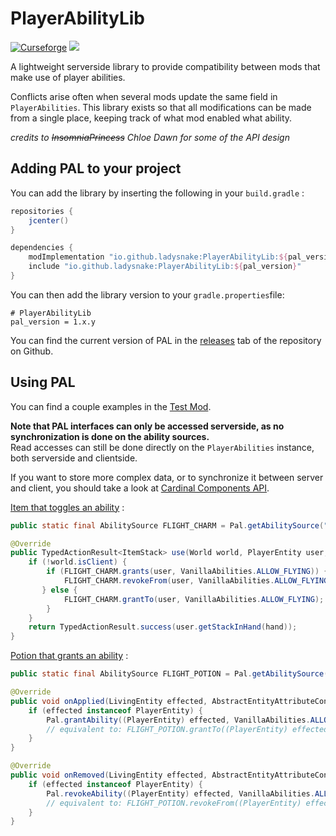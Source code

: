 # PlayerAbilityLib

[![Curseforge](https://curse.nikky.moe/api/img/359522?logo)](https://www.curseforge.com/projects/359522) [![](https://jitpack.io/v/Ladysnake/PlayerAbilityLib.svg)](https://jitpack.io/#Ladysnake/PlayerAbilityLib)

A lightweight serverside library to provide compatibility between mods that make use of player abilities.

Conflicts arise often when several mods update the same field in `PlayerAbilities`. This library exists so that
all modifications can be made from a single place, keeping track of what mod enabled what ability.

*credits to ~~InsomniaPrincess~~ Chloe Dawn for some of the API design*

## Adding PAL to your project

You can add the library by inserting the following in your `build.gradle` :

```gradle
repositories {
	jcenter()
}

dependencies {
    modImplementation "io.github.ladysnake:PlayerAbilityLib:${pal_version}"
    include "io.github.ladysnake:PlayerAbilityLib:${pal_version}"
}
```

You can then add the library version to your `gradle.properties`file:

```properties
# PlayerAbilityLib
pal_version = 1.x.y
```

You can find the current version of PAL in the [releases](https://github.com/Ladysnake/PlayerAbilityLib/releases) tab of the repository on Github.

## Using PAL

You can find a couple examples in the [Test Mod](https://github.com/Ladysnake/PlayerAbilityLib/tree/master/src/testmod/java/io/github/ladysnake/paltest).

**Note that PAL interfaces can only be accessed serverside, as no synchronization is done on the ability sources.**  
Read accesses can still be done directly on the `PlayerAbilities` instance, both serverside and clientside.

If you want to store more complex data, or to synchronize it between server and client,
you should take a look at [Cardinal Components API](https://github.com/OnyxStudios/Cardinal-Components-API).

[Item that toggles an ability](https://github.com/Ladysnake/PlayerAbilityLib/blob/master/src/testmod/java/io/github/ladysnake/paltest/AbilityToggleItem.java) :
```java
public static final AbilitySource FLIGHT_CHARM = Pal.getAbilitySource("mymod", "flight_charm");  // works like an identifier

@Override
public TypedActionResult<ItemStack> use(World world, PlayerEntity user, Hand hand) {
    if (!world.isClient) {
        if (FLIGHT_CHARM.grants(user, VanillaAbilities.ALLOW_FLYING)) { // check whether the source is granting the ability
            FLIGHT_CHARM.revokeFrom(user, VanillaAbilities.ALLOW_FLYING); // if it is, revoke it
       } else {
            FLIGHT_CHARM.grantTo(user, VanillaAbilities.ALLOW_FLYING);  // otherwise, grant it
        }
    }
    return TypedActionResult.success(user.getStackInHand(hand));
}
```

[Potion that grants an ability](https://github.com/Ladysnake/PlayerAbilityLib/blob/master/src/testmod/java/io/github/ladysnake/paltest/FlightEffect.java) :
```java
public static final AbilitySource FLIGHT_POTION = Pal.getAbilitySource("mymod", "flight_potion");

@Override
public void onApplied(LivingEntity effected, AbstractEntityAttributeContainer abstractEntityAttributeContainer, int amplifier) {
    if (effected instanceof PlayerEntity) {
        Pal.grantAbility((PlayerEntity) effected, VanillaAbilities.ALLOW_FLYING, FLIGHT_POTION);
        // equivalent to: FLIGHT_POTION.grantTo((PlayerEntity) effected, VanillaAbilities.ALLOW_FLYING);
    }
}

@Override
public void onRemoved(LivingEntity effected, AbstractEntityAttributeContainer abstractEntityAttributeContainer, int amplifier) {
    if (effected instanceof PlayerEntity) {
        Pal.revokeAbility((PlayerEntity) effected, VanillaAbilities.ALLOW_FLYING, FLIGHT_POTION);
        // equivalent to: FLIGHT_POTION.revokeFrom((PlayerEntity) effected, VanillaAbilities.ALLOW_FLYING);
    }
}
```
